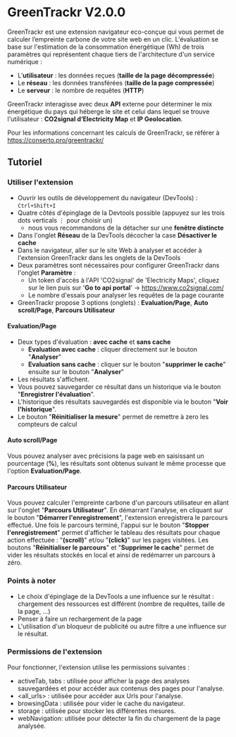 # GreenTrackr V2.0.0 

GreenTrackr est une extension navigateur eco-conçue qui vous permet de calculer l’empreinte carbone de votre site web en un clic. L'évaluation se base sur l'estimation de la consommation énergétique (Wh) de trois paramètres qui représentent chaque tiers de l'architecture d'un service numérique : 
- L’**utilisateur** : les données reçues (**taille de la page décompressée**)
- Le **réseau** : les données transférées (**taille de la page compressée**)
- Le **serveur** : le nombre de requêtes (**HTTP**) 

GreenTrackr interagisse avec deux **API** externe pour déterminer le mix énergétique du pays qui héberge le site et celui dans lequel se trouve l'utilisateur : 
**CO2signal d’Electricity Map** et **IP Geolocation**.

Pour les informations concernant les calculs de GreenTrackr, se référer à https://conserto.pro/greentrackr/

## Tutoriel

### Utiliser l'extension

- Ouvrir les outils de développement du navigateur (DevTools) : ```Ctrl+Shift+I```
- Quatre côtés d'épinglage de la Devtools possible (appuyez sur les trois dots verticals $\vdots$ pour choisir un)
  - nous vous recommandons de la détacher sur une **fenêtre distincte**
- Dans l'onglet **Réseau** de la DevTools décocher la case **Désactiver le cache**
- Dans le navigateur, aller sur le site Web à analyser et accéder à l'extension GreenTrackr dans les onglets de la DevTools
- Deux paramètres sont nécessaires pour configurer GreenTrackr dans l'onglet **Paramètre** :
  - Un token d'accès à l'API 'CO2signal' de 'Electricity Maps', cliquez sur le lien puis sur '**Go to api portal**' ->  https://www.co2signal.com/
  - Le nombre d'essais pour analyser les requêtes de la page courante
- GreenTrackr propose 3 options (onglets) : **Evaluation/Page**, **Auto scroll/Page**, **Parcours Utilisateur**

#### Evaluation/Page
- Deux types d'évaluation : **avec cache** et **sans cache** 
  - **Evaluation avec cache** : cliquer directement sur le bouton "**Analyser**"
  - **Evaluation sans cache** : cliquer sur le bouton "**supprimer le cache**" ensuite sur le bouton "**Analyser**" 
- Les résultats s'affichent.
- Vous pouvez sauvegarder ce résultat dans un historique via le bouton "**Enregistrer l'évaluation**".
- L'historique des résultats sauvegardés est disponible via le bouton "**Voir l'historique**".
- Le bouton "**Réinitialiser la mesure**" permet de remettre à zero les compteurs de calcul


#### Auto scroll/Page

Vous pouvez analyser avec précisions la page web en saisissant un pourcentage (**%**), les résultats sont obtenus suivant le même processe que l'option **Evaluation/Page**.

#### Parcours Utilisateur

Vous pouvez calculer l'empreinte carbone d'un parcours utilisateur en allant sur l'onglet "**Parcours Utilisateur**". En démarrant l'analyse, en cliquant sur le bouton "**Démarrer l'enregistrement**", l'extension enregistrera le parcours effectué. Une fois le parcours terminé, l'appui sur le bouton "**Stopper l'enregistrement**" permet d'afficher le tableau des résultats pour chaque action effectuée : "**(scroll)**" et/ou "**(click)**" sur les pages visitées. Les boutons "**Réinitialiser le parcours**" et "**Supprimer le cache**" permet de vider les résultats stockés en local et ainsi de redémarrer un parcours à zéro.

### Points à noter

- Le choix d'épinglage de la DevTools a une influence sur le résultat : chargement des ressources est différent (nombre de requêtes, taille de la page, ...) 
- Penser à faire un rechargement de la page
- L'utilisation d'un bloqueur de publicité ou autre filtre a une influence sur le résultat.

### Permissions de l'extension

Pour fonctionner, l'extension utilise les permissions suivantes :

- activeTab, tabs : utilisée pour afficher la page des analyses sauvegardées et pour accéder aux contenus des pages pour l'analyse.
- <all_urls> : utilisée pour accéder aux Urls pour l'analyse.
- browsingData : utilisée pour vider le cache du navigateur.
- storage : utilisée pour stocker les différentes mesures.
- webNavigation: utilisée pour détecter la fin du chargement de la page analysée.

